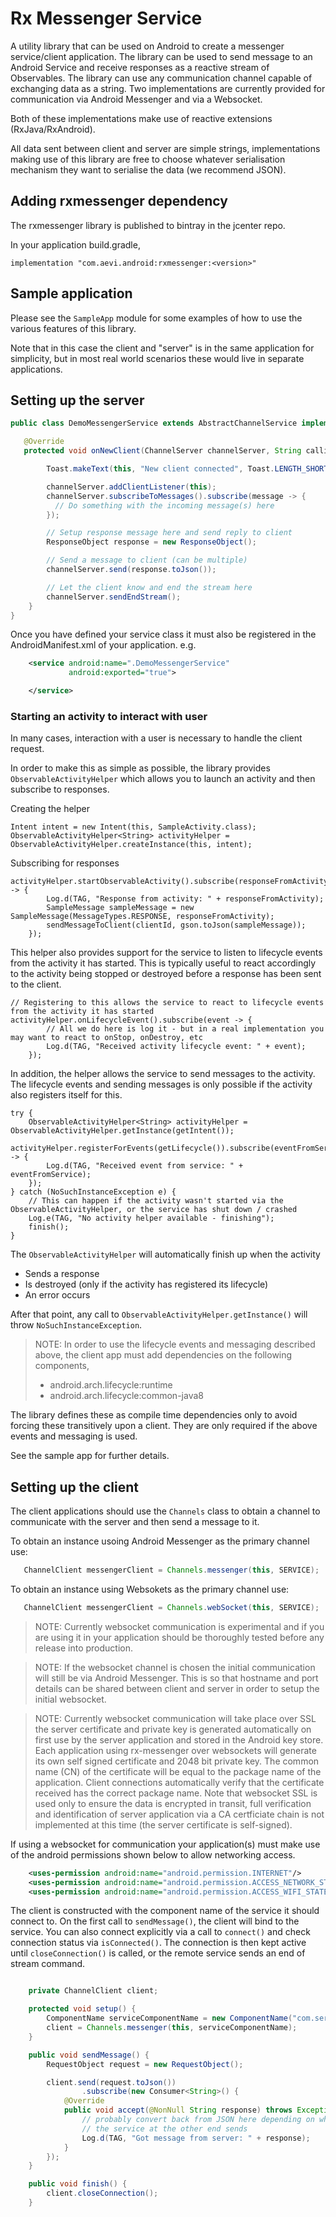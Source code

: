 # Rx Messenger Service

A utility library that can be used on Android to create a messenger service/client application. The library
can be used to send message to an Android Service and receive responses as a reactive stream of Observables.
The library can use any communication channel capable of exchanging data as a string. Two implementations are
currently provided for communication via Android Messenger and via a Websocket.

Both of these implementations make use of reactive extensions (RxJava/RxAndroid).

All data sent between client and server are simple strings, implementations making use of this library are free
to choose whatever serialisation mechanism they want to serialise the data (we recommend JSON).

## Adding rxmessenger dependency

The rxmessenger library is published to bintray in the jcenter repo.

In your application build.gradle,

```
implementation "com.aevi.android:rxmessenger:<version>"
```

## Sample application

Please see the `SampleApp` module for some examples of how to use the various features of this library.

Note that in this case the client and "server" is in the same application for simplicity, but in most real world scenarios these
would live in separate applications.

## Setting up the server

```java
public class DemoMessengerService extends AbstractChannelService implements ChannelServer.ClientListener {

   @Override
   protected void onNewClient(ChannelServer channelServer, String callingPackageName) {

        Toast.makeText(this, "New client connected", Toast.LENGTH_SHORT).show();

        channelServer.addClientListener(this);
        channelServer.subscribeToMessages().subscribe(message -> {
          // Do something with the incoming message(s) here
        });

        // Setup response message here and send reply to client
        ResponseObject response = new ResponseObject();

        // Send a message to client (can be multiple)
        channelServer.send(response.toJson());

        // Let the client know and end the stream here
        channelServer.sendEndStream();
    }
}
```

Once you have defined your service class it must also be registered in the AndroidManifest.xml of your
application. e.g.

```xml
    <service android:name=".DemoMessengerService"
             android:exported="true">

    </service>
```

### Starting an activity to interact with user

In many cases, interaction with a user is necessary to handle the client request.

In order to make this as simple as possible, the library provides `ObservableActivityHelper` which allows you to launch an activity
and then subscribe to responses.

Creating the helper
```
Intent intent = new Intent(this, SampleActivity.class);
ObservableActivityHelper<String> activityHelper = ObservableActivityHelper.createInstance(this, intent);
```

Subscribing for responses
```
activityHelper.startObservableActivity().subscribe(responseFromActivity -> {
        Log.d(TAG, "Response from activity: " + responseFromActivity);
        SampleMessage sampleMessage = new SampleMessage(MessageTypes.RESPONSE, responseFromActivity);
        sendMessageToClient(clientId, gson.toJson(sampleMessage));
    });
```

This helper also provides support for the service to listen to lifecycle events from the activity it has started.
This is typically useful to react accordingly to the activity being stopped or destroyed before a response has been sent to the client.

```
// Registering to this allows the service to react to lifecycle events from the activity it has started
activityHelper.onLifecycleEvent().subscribe(event -> {
        // All we do here is log it - but in a real implementation you may want to react to onStop, onDestroy, etc
        Log.d(TAG, "Received activity lifecycle event: " + event);
    });
```

In addition, the helper allows the service to send messages to the activity.
The lifecycle events and sending messages is only possible if the activity also registers itself for this.

```
try {
    ObservableActivityHelper<String> activityHelper = ObservableActivityHelper.getInstance(getIntent());
    activityHelper.registerForEvents(getLifecycle()).subscribe(eventFromService -> {
        Log.d(TAG, "Received event from service: " + eventFromService);
    });
} catch (NoSuchInstanceException e) {
    // This can happen if the activity wasn't started via the ObservableActivityHelper, or the service has shut down / crashed
    Log.e(TAG, "No activity helper available - finishing");
    finish();
}
```

The `ObservableActivityHelper` will automatically finish up when the activity
- Sends a response
- Is destroyed (only if the activity has registered its lifecycle)
- An error occurs

After that point, any call to `ObservableActivityHelper.getInstance()` will throw `NoSuchInstanceException`.

> NOTE: In order to use the lifecycle events and messaging described above, the client app must add dependencies on the following components,
> - android.arch.lifecycle:runtime
> - android.arch.lifecycle:common-java8

The library defines these as compile time dependencies only to avoid forcing these transitively upon a client.
They are only required if the above events and messaging is used.

See the sample app for further details.

## Setting up the client

The client applications should use the `Channels` class to obtain a channel to communicate with the server and then send a message to it.

To obtain an instance usoing Android Messenger as the primary channel use:
```java
   ChannelClient messengerClient = Channels.messenger(this, SERVICE);
```

To obtain an instance using Websokets as the primary channel use:
```java
   ChannelClient messengerClient = Channels.webSocket(this, SERVICE);
```

> NOTE: Currently websocket communication is experimental and if you are using it in your application should be thoroughly tested before any release
into production.

> NOTE: If the websocket channel is chosen the initial communication will still be via Android Messenger. This is so that hostname and port
details can be shared between client and server in order to setup the initial websocket.

> NOTE: Currently websocket communication will take place over SSL the server certificate and private key is generated automatically on first use by the server application
and stored in the Android key store. Each application using rx-messenger over websockets will generate its own self signed certificate and 2048 bit private key. 
The common name (CN) of the certificate will be equal to the package name of the application. Client connections automatically verify that the certificate received has the 
correct package name. Note that websocket SSL is used only to ensure the data is encrypted in transit, full verification and identification of server application via a CA 
certficiate chain is not implemented at this time (the server certificate is self-signed). 

If using a websocket for communication your application(s) must make use of the android permissions shown below to allow networking access.

```xml
    <uses-permission android:name="android.permission.INTERNET"/>
    <uses-permission android:name="android.permission.ACCESS_NETWORK_STATE"/>
    <uses-permission android:name="android.permission.ACCESS_WIFI_STATE"/>
```


The client is constructed with the component name of the service it should connect to. On the first call to `sendMessage()`, the client will bind to the service.
You can also connect explicitly via a call to `connect()` and check connection status via `isConnected()`.
The connection is then kept active until `closeConnection()` is called, or the remote service sends an end of stream command.


```java

    private ChannelClient client;

    protected void setup() {
        ComponentName serviceComponentName = new ComponentName("com.server.package", "com.server.package.DemoMessengerService");
        client = Channels.messenger(this, serviceComponentName);
    }

    public void sendMessage() {
        RequestObject request = new RequestObject();

        client.send(request.toJson())
                .subscribe(new Consumer<String>() {
            @Override
            public void accept(@NonNull String response) throws Exception {
                // probably convert back from JSON here depending on what
                // the service at the other end sends
                Log.d(TAG, "Got message from server: " + response);
            }
        });
    }

    public void finish() {
        client.closeConnection();
    }

```
